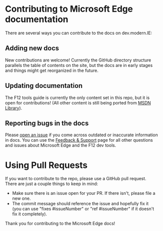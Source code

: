 # Contributing to Microsoft Edge documentation

There are several ways you can contribute to the docs on dev.modern.IE:

## Adding new docs
New contributions are welcome! Currently the GitHub directory structure parallels the table of contents on the site, but the docs are in early stages and things might get reorganized in the future.

## Updating documentation
The F12 tools guide is currently the only content set in this repo, but it is open for contributions! (All other content is still being ported from [MSDN Library](https://msdn.microsoft.com/en-us/library/dn997183(v=vs.85).aspx)).

## Reporting bugs in the docs
Please [open an issue](https://github.com/MicrosoftEdge/MicrosoftEdge-Documentation/issues) if you come across outdated or inaccurate information in docs. You can use the [Feedback & Support](http://dev.modern.ie/community/support/) page for all other questions and issues about Microsoft Edge and the F12 dev tools.

# Using Pull Requests
If you want to contribute to the repo, please use a GitHub pull request. There are just a couple things to keep in mind:
- Make sure there is an issue open for your PR. If there isn't, please file a new one.
- The commit message should reference the issue and hopefully fix it (you can use "fixes #issueNumber" or "ref #issueNumber" if it doesn't fix it completely).

Thank you for contributing to the Microsoft Edge docs!
